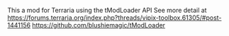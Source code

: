 This a mod for Terraria using the tModLoader API
See more detail at https://forums.terraria.org/index.php?threads/vipix-toolbox.61305/#post-1441156
https://github.com/blushiemagic/tModLoader
